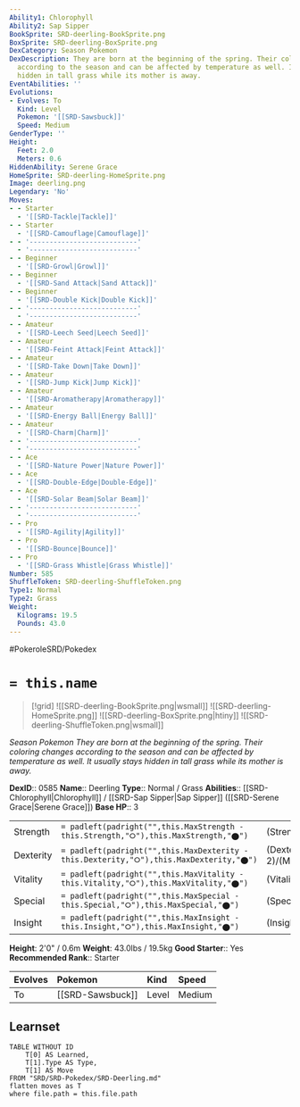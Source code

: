 ```yaml
---
Ability1: Chlorophyll
Ability2: Sap Sipper
BookSprite: SRD-deerling-BookSprite.png
BoxSprite: SRD-deerling-BoxSprite.png
DexCategory: Season Pokemon
DexDescription: They are born at the beginning of the spring. Their coloring changes
  according to the season and can be affected by temperature as well. It usually stays
  hidden in tall grass while its mother is away.
EventAbilities: ''
Evolutions:
- Evolves: To
  Kind: Level
  Pokemon: '[[SRD-Sawsbuck]]'
  Speed: Medium
GenderType: ''
Height:
  Feet: 2.0
  Meters: 0.6
HiddenAbility: Serene Grace
HomeSprite: SRD-deerling-HomeSprite.png
Image: deerling.png
Legendary: 'No'
Moves:
- - Starter
  - '[[SRD-Tackle|Tackle]]'
- - Starter
  - '[[SRD-Camouflage|Camouflage]]'
- - '---------------------------'
  - '---------------------------'
- - Beginner
  - '[[SRD-Growl|Growl]]'
- - Beginner
  - '[[SRD-Sand Attack|Sand Attack]]'
- - Beginner
  - '[[SRD-Double Kick|Double Kick]]'
- - '---------------------------'
  - '---------------------------'
- - Amateur
  - '[[SRD-Leech Seed|Leech Seed]]'
- - Amateur
  - '[[SRD-Feint Attack|Feint Attack]]'
- - Amateur
  - '[[SRD-Take Down|Take Down]]'
- - Amateur
  - '[[SRD-Jump Kick|Jump Kick]]'
- - Amateur
  - '[[SRD-Aromatherapy|Aromatherapy]]'
- - Amateur
  - '[[SRD-Energy Ball|Energy Ball]]'
- - Amateur
  - '[[SRD-Charm|Charm]]'
- - '---------------------------'
  - '---------------------------'
- - Ace
  - '[[SRD-Nature Power|Nature Power]]'
- - Ace
  - '[[SRD-Double-Edge|Double-Edge]]'
- - Ace
  - '[[SRD-Solar Beam|Solar Beam]]'
- - '---------------------------'
  - '---------------------------'
- - Pro
  - '[[SRD-Agility|Agility]]'
- - Pro
  - '[[SRD-Bounce|Bounce]]'
- - Pro
  - '[[SRD-Grass Whistle|Grass Whistle]]'
Number: 585
ShuffleToken: SRD-deerling-ShuffleToken.png
Type1: Normal
Type2: Grass
Weight:
  Kilograms: 19.5
  Pounds: 43.0
---
```


#PokeroleSRD/Pokedex

# `= this.name`

> [!grid]
> ![[SRD-deerling-BookSprite.png|wsmall]]
> ![[SRD-deerling-HomeSprite.png]]
> ![[SRD-deerling-BoxSprite.png|htiny]]
> ![[SRD-deerling-ShuffleToken.png|wsmall]]


*Season Pokemon*
*They are born at the beginning of the spring. Their coloring changes according to the season and can be affected by temperature as well. It usually stays hidden in tall grass while its mother is away.*

**DexID**:: 0585
**Name**:: Deerling
**Type**:: Normal / Grass
**Abilities**:: [[SRD-Chlorophyll|Chlorophyll]] / [[SRD-Sap Sipper|Sap Sipper]] ([[SRD-Serene Grace|Serene Grace]])
**Base HP**:: 3

|           |                                                                                        |                                          |
| --------- | -------------------------------------------------------------------------------------- | ---------------------------------------- |
| Strength  | `= padleft(padright("",this.MaxStrength - this.Strength,"⭘"),this.MaxStrength,"⬤")`    | (Strength::2)/(MaxStrength::4)   |
| Dexterity | `= padleft(padright("",this.MaxDexterity - this.Dexterity,"⭘"),this.MaxDexterity,"⬤")` | (Dexterity:: 2)/(MaxDexterity::5) |
| Vitality  | `= padleft(padright("",this.MaxVitality - this.Vitality,"⭘"),this.MaxVitality,"⬤")`    | (Vitality::2)/(MaxVitality::4)   |
| Special   | `= padleft(padright("",this.MaxSpecial - this.Special,"⭘"),this.MaxSpecial,"⬤")`       | (Special::1)/(MaxSpecial::3)     |
| Insight   | `= padleft(padright("",this.MaxInsight - this.Insight,"⭘"),this.MaxInsight,"⬤")`       | (Insight::2)/(MaxInsight::4)     |

**Height**: 2'0" / 0.6m
**Weight**: 43.0lbs / 19.5kg
**Good Starter**:: Yes
**Recommended Rank**:: Starter

| Evolves   | Pokemon          | Kind   | Speed   |
|:----------|:-----------------|:-------|:--------|
| To        | [[SRD-Sawsbuck]] | Level  | Medium  |

## Learnset

```dataview
TABLE WITHOUT ID
    T[0] AS Learned,
    T[1].Type AS Type,
    T[1] AS Move
FROM "SRD/SRD-Pokedex/SRD-Deerling.md"
flatten moves as T
where file.path = this.file.path
```
